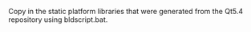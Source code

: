Copy in the static platform libraries that were generated from the Qt5.4 repository using bldscript.bat.